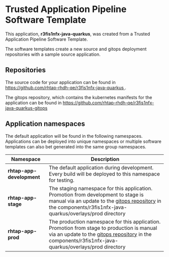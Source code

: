# Trusted Application Pipeline Software Template

This application, **r3fis1nfx-java-quarkus**, was created from a Trusted Application Pipeline Software Template.

The software templates create a new source and gitops deployment repositories with a sample source application. 

## Repositories

The source code for your application can be found in [https://github.com/rhtap-rhdh-qe/r3fis1nfx-java-quarkus ](https://github.com/rhtap-rhdh-qe/r3fis1nfx-java-quarkus ).
 
The gitops repository, which contains the kubernetes manifests for the application can be found in 
[https://github.com/rhtap-rhdh-qe/r3fis1nfx-java-quarkus-gitops ](https://github.com/rhtap-rhdh-qe/r3fis1nfx-java-quarkus-gitops ) 

## Application namespaces 

The default application will be found in the following namespaces. Applications can be deployed into unique namespaces or multiple software templates can also bet generated into the same group namespaces.  

|  Namespace   |  Description   |  
| -------- | -------- |   
| **rhtap-app-development** | The default application during development. Every build will be deployed to this namespace for testing. | 
| **rhtap-app-stage** | The staging namespace for this application. Promotion from development to stage is manual via an update to the [gitops repository](https://github.com/rhtap-rhdh-qe/r3fis1nfx-java-quarkus-gitops ) in the components/r3fis1nfx-java-quarkus/overlays/prod directory |  
| **rhtap-app-prod** | The production namespace for this application. Promotion from stage to production is manual via an update to the [gitops repository](https://github.com/rhtap-rhdh-qe/r3fis1nfx-java-quarkus-gitops ) in the components/r3fis1nfx-java-quarkus/overlays/prod directory | 